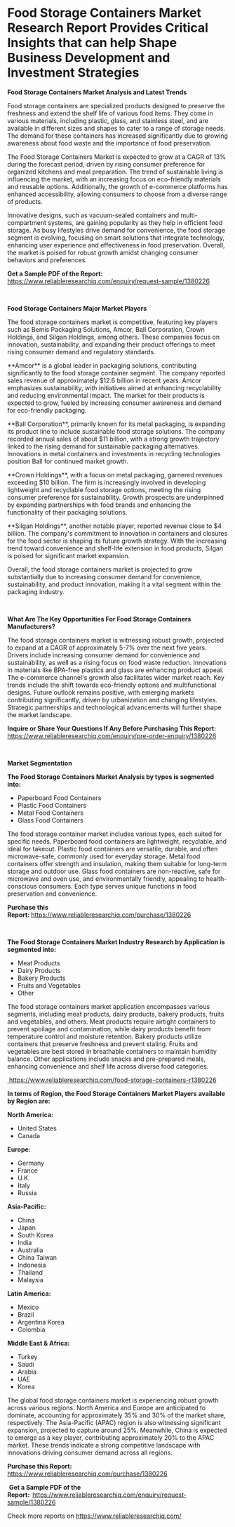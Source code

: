 <p><h1>Food Storage Containers Market Research Report Provides Critical Insights that can help Shape Business Development and Investment Strategies</h1></p><p><strong>Food Storage Containers Market Analysis and Latest Trends</strong></p>
<p><p>Food storage containers are specialized products designed to preserve the freshness and extend the shelf life of various food items. They come in various materials, including plastic, glass, and stainless steel, and are available in different sizes and shapes to cater to a range of storage needs. The demand for these containers has increased significantly due to growing awareness about food waste and the importance of food preservation.</p><p>The Food Storage Containers Market is expected to grow at a CAGR of 13% during the forecast period, driven by rising consumer preference for organized kitchens and meal preparation. The trend of sustainable living is influencing the market, with an increasing focus on eco-friendly materials and reusable options. Additionally, the growth of e-commerce platforms has enhanced accessibility, allowing consumers to choose from a diverse range of products.</p><p>Innovative designs, such as vacuum-sealed containers and multi-compartment systems, are gaining popularity as they help in efficient food storage. As busy lifestyles drive demand for convenience, the food storage segment is evolving, focusing on smart solutions that integrate technology, enhancing user experience and effectiveness in food preservation. Overall, the market is poised for robust growth amidst changing consumer behaviors and preferences.</p></p>
<p><strong>Get a Sample PDF of the Report:&nbsp;</strong> <a href="https://www.reliableresearchiq.com/enquiry/request-sample/1380226?utm_campaign=2291&utm_medium=2&utm_source=Github&utm_content=ia&utm_term=05042025&utm_id=food-storage-containers">https://www.reliableresearchiq.com/enquiry/request-sample/1380226</a></p>
<p>&nbsp;</p>
<p><strong>Food Storage Containers Major Market Players</strong></p>
<p><p>The food storage containers market is competitive, featuring key players such as Bemis Packaging Solutions, Amcor, Ball Corporation, Crown Holdings, and Silgan Holdings, among others. These companies focus on innovation, sustainability, and expanding their product offerings to meet rising consumer demand and regulatory standards.</p><p>**Amcor** is a global leader in packaging solutions, contributing significantly to the food storage container segment. The company reported sales revenue of approximately $12.6 billion in recent years. Amcor emphasizes sustainability, with initiatives aimed at enhancing recyclability and reducing environmental impact. The market for their products is expected to grow, fueled by increasing consumer awareness and demand for eco-friendly packaging.</p><p>**Ball Corporation**, primarily known for its metal packaging, is expanding its product line to include sustainable food storage solutions. The company recorded annual sales of about $11 billion, with a strong growth trajectory linked to the rising demand for sustainable packaging alternatives. Innovations in metal containers and investments in recycling technologies position Ball for continued market growth.</p><p>**Crown Holdings**, with a focus on metal packaging, garnered revenues exceeding $10 billion. The firm is increasingly involved in developing lightweight and recyclable food storage options, meeting the rising consumer preference for sustainability. Growth prospects are underpinned by expanding partnerships with food brands and enhancing the functionality of their packaging solutions.</p><p>**Silgan Holdings**, another notable player, reported revenue close to $4 billion. The company's commitment to innovation in containers and closures for the food sector is shaping its future growth strategy. With the increasing trend toward convenience and shelf-life extension in food products, Silgan is poised for significant market expansion.</p><p>Overall, the food storage containers market is projected to grow substantially due to increasing consumer demand for convenience, sustainability, and product innovation, making it a vital segment within the packaging industry.</p></p>
<p>&nbsp;</p>
<p><strong>What Are The Key Opportunities For Food Storage Containers Manufacturers?</strong></p>
<p><p>The food storage containers market is witnessing robust growth, projected to expand at a CAGR of approximately 5-7% over the next five years. Drivers include increasing consumer demand for convenience and sustainability, as well as a rising focus on food waste reduction. Innovations in materials like BPA-free plastics and glass are enhancing product appeal. The e-commerce channel's growth also facilitates wider market reach. Key trends include the shift towards eco-friendly options and multifunctional designs. Future outlook remains positive, with emerging markets contributing significantly, driven by urbanization and changing lifestyles. Strategic partnerships and technological advancements will further shape the market landscape.</p></p>
<p><strong>Inquire or Share Your Questions If Any Before Purchasing This Report:</strong> <a href="https://www.reliableresearchiq.com/enquiry/pre-order-enquiry/1380226?utm_campaign=2291&utm_medium=2&utm_source=Github&utm_content=ia&utm_term=05042025&utm_id=food-storage-containers">https://www.reliableresearchiq.com/enquiry/pre-order-enquiry/1380226</a></p>
<p>&nbsp;</p>
<p><strong>Market Segmentation</strong></p>
<p><strong>The Food Storage Containers Market Analysis by types is segmented into:</strong></p>
<p><ul><li>Paperboard Food Containers</li><li>Plastic Food Containers</li><li>Metal Food Containers</li><li>Glass Food Containers</li></ul></p>
<p><p>The food storage container market includes various types, each suited for specific needs. Paperboard food containers are lightweight, recyclable, and ideal for takeout. Plastic food containers are versatile, durable, and often microwave-safe, commonly used for everyday storage. Metal food containers offer strength and insulation, making them suitable for long-term storage and outdoor use. Glass food containers are non-reactive, safe for microwave and oven use, and environmentally friendly, appealing to health-conscious consumers. Each type serves unique functions in food preservation and convenience.</p></p>
<p><strong>Purchase this Report:&nbsp;</strong><a href="https://www.reliableresearchiq.com/purchase/1380226?utm_campaign=2291&utm_medium=2&utm_source=Github&utm_content=ia&utm_term=05042025&utm_id=food-storage-containers">https://www.reliableresearchiq.com/purchase/1380226</a></p>
<p>&nbsp;</p>
<p><strong>The Food Storage Containers Market Industry Research by Application is segmented into:</strong></p>
<p><ul><li>Meat Products</li><li>Dairy Products</li><li>Bakery Products</li><li>Fruits and Vegetables</li><li>Other</li></ul></p>
<p><p>The food storage containers market application encompasses various segments, including meat products, dairy products, bakery products, fruits and vegetables, and others. Meat products require airtight containers to prevent spoilage and contamination, while dairy products benefit from temperature control and moisture retention. Bakery products utilize containers that preserve freshness and prevent staling. Fruits and vegetables are best stored in breathable containers to maintain humidity balance. Other applications include snacks and pre-prepared meals, enhancing convenience and shelf life across diverse food categories.</p></p>
<p><a href="https://www.reliableresearchiq.com/food-storage-containers-r1380226?utm_campaign=2291&utm_medium=2&utm_source=Github&utm_content=ia&utm_term=05042025&utm_id=food-storage-containers">&nbsp;https://www.reliableresearchiq.com/food-storage-containers-r1380226</a></p>
<p><strong>In terms of Region, the Food Storage Containers Market Players available by Region are:</strong></p>
<p>
    <p> <strong> North America: </strong>
        <ul>
            <li>United States</li>
            <li>Canada</li>
        </ul>
        </p> 
    <p> <strong> Europe: </strong>
        <ul>
            <li>Germany</li>
            <li>France</li>
            <li>U.K.</li>
            <li>Italy</li>
            <li>Russia</li>
        </ul>
        </p> 
    <p> <strong> Asia-Pacific: </strong>
        <ul>
            <li>China</li>
            <li>Japan</li>
            <li>South Korea</li>
            <li>India</li>
            <li>Australia</li>
            <li>China Taiwan</li>
            <li>Indonesia</li>
            <li>Thailand</li>
            <li>Malaysia</li>
        </ul>
        </p> 
    <p> <strong> Latin America: </strong>
        <ul>
            <li>Mexico</li>
            <li>Brazil</li>
            <li>Argentina Korea</li>
            <li>Colombia</li>
        </ul>
        </p> 
    <p> <strong> Middle East & Africa: </strong>
        <ul>
            <li>Turkey</li>
            <li>Saudi</li>
            <li>Arabia</li>
            <li>UAE</li>
            <li>Korea</li>
        </ul>
    </p>
    </p>
<p><p>The global food storage containers market is experiencing robust growth across various regions. North America and Europe are anticipated to dominate, accounting for approximately 35% and 30% of the market share, respectively. The Asia-Pacific (APAC) region is also witnessing significant expansion, projected to capture around 25%. Meanwhile, China is expected to emerge as a key player, contributing approximately 20% to the APAC market. These trends indicate a strong competitive landscape with innovations driving consumer demand across all regions.</p></p>
<p><strong>Purchase this Report: </strong><a href="https://www.reliableresearchiq.com/purchase/1380226?utm_campaign=2291&utm_medium=2&utm_source=Github&utm_content=ia&utm_term=05042025&utm_id=food-storage-containers">https://www.reliableresearchiq.com/purchase/1380226</a></p>
<p>&nbsp;<strong>Get a Sample PDF of the Report:&nbsp;&nbsp;</strong><a href="https://www.reliableresearchiq.com/enquiry/request-sample/1380226?utm_campaign=2291&utm_medium=2&utm_source=Github&utm_content=ia&utm_term=05042025&utm_id=food-storage-containers">https://www.reliableresearchiq.com/enquiry/request-sample/1380226</a></p>
<p><strong></strong></p>
<p>Check more reports on <a href="https://www.reliableresearchiq.com/?utm_campaign=2291&utm_medium=2&utm_source=Github&utm_content=ia&utm_term=05042025&utm_id=food-storage-containers">https://www.reliableresearchiq.com/</a></p>